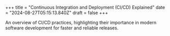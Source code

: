 +++
title = "Continuous Integration and Deployment (CI/CD) Explained"
date = "2024-08-27T05:15:13.840Z"
draft = false
+++

  An overview of CI/CD practices, highlighting their importance in modern software development for faster and reliable releases.
        